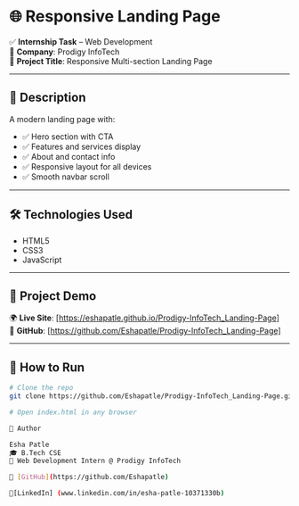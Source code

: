 # 🌐 Responsive Landing Page

✅ **Internship Task** – Web Development  
🏢 **Company**: Prodigy InfoTech  
📄 **Project Title**: Responsive Multi-section Landing Page

---

## 🔹 Description  
A modern landing page with:
- ✅ Hero section with CTA  
- ✅ Features and services display  
- ✅ About and contact info  
- ✅ Responsive layout for all devices  
- ✅ Smooth navbar scroll

---

## 🛠 Technologies Used  
- HTML5  
- CSS3  
- JavaScript

---

## 🔗 Project Demo  
🌍 **Live Site**: [https://eshapatle.github.io/Prodigy-InfoTech_Landing-Page]  
📂 **GitHub**: [https://github.com/Eshapatle/Prodigy-InfoTech_Landing-Page]

---

## 🚀 How to Run

```bash
# Clone the repo
git clone https://github.com/Eshapatle/Prodigy-InfoTech_Landing-Page.git

# Open index.html in any browser

👤 Author

Esha Patle
🎓 B.Tech CSE
💼 Web Development Intern @ Prodigy InfoTech

🔗 [GitHub](https://github.com/Eshapatle)

🔗[LinkedIn] (www.linkedin.com/in/esha-patle-10371330b)

